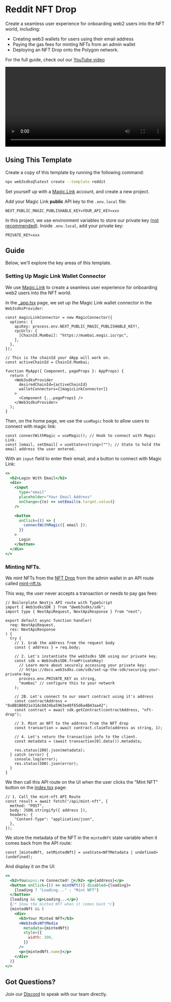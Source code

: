 # Reddit NFT Drop

Create a seamless user experience for onboarding web2 users into the NFT world, including:

- Creating web3 wallets for users using their email address
- Paying the gas fees for minting NFTs from an admin wallet
- Deploying an NFT Drop onto the Polygon network.

For the full guide, check out our [YouTube video](https://www.youtube.com/watch?v=Qotu4HH7BZ4)

<video src='https://www.youtube.com/watch?v=Qotu4HH7BZ4' width='100%' height='250' controls preload></video>

## Using This Template

Create a copy of this template by running the following command:

```bash
npx web3sdks@latest create --template reddit
```

Set yourself up with a [Magic.Link](https://magic.link/) account, and create a new project.

Add your Magic Link **public** API key to the `.env.local` file:

```text
NEXT_PUBLIC_MAGIC_PUBLISHABLE_KEY=YOUR_API_KEY=xxx
```

In this project, we use environment variables to store our private key [(not recommended)](https://docs.web3sdks.com/sdk/set-up-the-sdk/securing-your-private-key).
Inside `.env.local`, add your private key:

```text
PRIVATE_KEY=xxx
```

## Guide

Below, we'll explore the key areas of this template.

### Setting Up Magic Link Wallet Connector

We use [Magic.Link](https://magic.link/) to create a seamless user experience for onboarding web2 users into the NFT world.

In the [\_app.tsx](/pages/_app.tsx) page, we set up the Magic Link wallet connector in the `Web3sdksProvider`:

```tsx
const magicLinkConnector = new MagicConnector({
  options: {
    apiKey: process.env.NEXT_PUBLIC_MAGIC_PUBLISHABLE_KEY!,
    rpcUrls: {
      [ChainId.Mumbai]: "https://mumbai.magic.io/rpc",
    },
  },
});

// This is the chainId your dApp will work on.
const activeChainId = ChainId.Mumbai;

function MyApp({ Component, pageProps }: AppProps) {
  return (
    <Web3sdksProvider
      desiredChainId={activeChainId}
      walletConnectors={[magicLinkConnector]}
    >
      <Component {...pageProps} />
    </Web3sdksProvider>
  );
}
```

Then, on the home page, we use the `useMagic` hook to allow users to connect with magic link:

```tsx
const connectWithMagic = useMagic(); // Hook to connect with Magic Link.
const [email, setEmail] = useState<string>(""); // State to hold the email address the user entered.
```

With an `input` field to enter their email, and a button to connect with Magic Link:

```jsx
<>
  <h2>Login With Email</h2>
  <div>
    <input
      type="email"
      placeholder="Your Email Address"
      onChange={(e) => setEmail(e.target.value)}
    />

    <button
      onClick={() => {
        connectWithMagic({ email });
      }}
    >
      Login
    </button>
  </div>
</>
```

### Minting NFTs.

We mint NFTs from the [NFT Drop](https://docs.web3sdks.com/pre-built-contracts/nft-drop) from the admin wallet in an API route called [mint-nft.ts](/pages/api/mint-nft.ts).

This way, the user never accepts a transaction or needs to pay gas fees:

```tsx
// Boilerplate Nextjs API route with TypeScript
import { Web3sdksSDK } from "@web3sdks/sdk";
import type { NextApiRequest, NextApiResponse } from "next";

export default async function handler(
  req: NextApiRequest,
  res: NextApiResponse
) {
  try {
    // 1. Grab the address from the request body
    const { address } = req.body;

    // 2. Let's instantiate the web3sdks SDK using our private key.
    const sdk = Web3sdksSDK.fromPrivateKey(
      // Learn more about securely accessing your private key:
      // https://docs.web3sdks.com/sdk/set-up-the-sdk/securing-your-private-key
      process.env.PRIVATE_KEY as string,
      "mumbai" // configure this to your network
    );

    // 2B. Let's connect to our smart contract using it's address
    const contractAddress = "0xBB1B8021e31Ac8A34ba5963e48f65d6a4B43aa42";
    const contract = await sdk.getContract(contractAddress, "nft-drop");

    // 3. Mint an NFT to the address from the NFT drop
    const transaction = await contract.claimTo(address as string, 1);

    // 4. Let's return the transaction info to the client.
    const metadata = (await transaction[0].data()).metadata;

    res.status(200).json(metadata);
  } catch (error) {
    console.log(error);
    res.status(500).json(error);
  }
}
```

We then call this API route on the UI when the user clicks the "Mint NFT" button on the [index.tsx](/pages/index.tsx) page:

```tsx
// 1. Call the mint-nft API Route
const result = await fetch("/api/mint-nft", {
  method: "POST",
  body: JSON.stringify({ address }),
  headers: {
    "Content-Type": "application/json",
  },
});
```

We store the metadata of the NFT in the `mintedNft` state variable when it comes back from the API route:

```tsx
const [mintedNft, setMintedNft] = useState<NFTMetadata | undefined>(undefined);
```

And display it on the UI:

```jsx
<>
  <h2>You&apos;re Connected! 👋</h2> <p>{address}</p>
  <button onClick={() => mintNft()} disabled={loading}>
    {loading ? "Loading..." : "Mint NFT"}
  </button>
  {loading && <p>Loading...</p>}
  {/* Show the minted NFT when it comes back */}
  {mintedNft && (
    <div>
      <h3>Your Minted NFT</h3>
      <Web3sdksNftMedia
        metadata={mintedNft}
        style={{
          width: 300,
        }}
      />
      <p>{mintedNft.name}</p>
    </div>
  )}
</>
```

## Got Questions?

Join our [Discord](https://discord.com/invite/web3sdks) to speak with our team directly.
